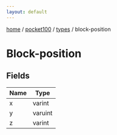 ```yaml
---
layout: default
---
```


[home](/)  /  [pocket100](/protocol/pocket100)  /  [types](/protocol/pocket100/types)  /  block-position

# Block-position

## Fields

Name | Type
---|---
x | varint
y | varuint
z | varint

